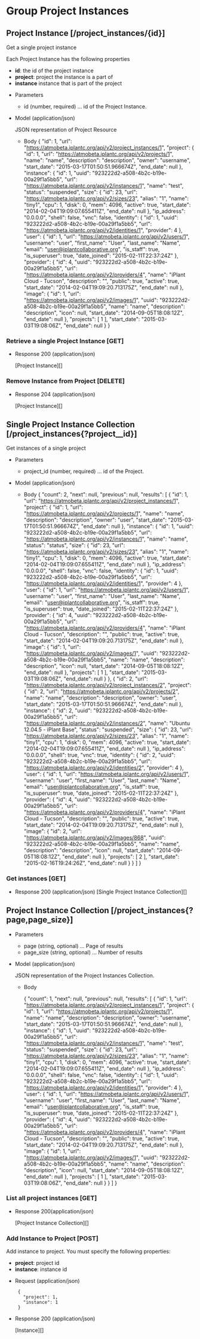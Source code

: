 # Group Project Instances

## Project Instance [/project_instances/{id}]
Get a single project instance

Each Project Instance has the following properties

- **id**: the id of the project instance
- **project**: project the instance is a part of
- **instance** instance that is part of the project

+ Parameters
  + id (number, required) ... id of the Project Instance.

+ Model (application/json)

    JSON representation of Project Resource

    + Body
        {
            "id": 1,
            "url": "https://atmobeta.iplantc.org/api/v2/project_instances/1",
            "project": {
                "id": 1,
                "url": "https://atmobeta.iplantc.org/api/v2/projects/1",
                "name": "name",
                "description": "description",
                "owner": "username",
                "start_date": "2015-03-17T01:50:51.966674Z",
                "end_date": null
            },
            "instance": {
                "id": 1,
                "uuid": "923222d2-a508-4b2c-b19e-00a29f1a5bb5",
                "url": "https://atmobeta.iplantc.org/api/v2/instances/1",
                "name": "test",
                "status": "suspended",
                "size": {
                    "id": 23,
                    "url": "https://atmobeta.iplantc.org/api/v2/sizes/23",
                    "alias": "1",
                    "name": "tiny1",
                    "cpu": 1,
                    "disk": 0,
                    "mem": 4096,
                    "active": true,
                    "start_date": "2014-02-04T19:09:07.655411Z",
                    "end_date": null
                },
                "ip_address": "0.0.0.0",
                "shell": false,
                "vnc": false,
                "identity": {
                    "id": 1,
                    "uuid": "923222d2-a508-4b2c-b19e-00a29f1a5bb5",
                    "url": "https://atmobeta.iplantc.org/api/v2/identities/1",
                    "provider": 4
                },
                "user": {
                    "id": 1,
                    "url": "https://atmobeta.iplantc.org/api/v2/users/1",
                    "username": "user",
                    "first_name": "User",
                    "last_name": "Name",
                    "email": "user@iplantcollaborative.org",
                    "is_staff": true,
                    "is_superuser": true,
                    "date_joined": "2015-02-11T22:37:24Z"
                },
                "provider": {
                    "id": 4,
                    "uuid": "923222d2-a508-4b2c-b19e-00a29f1a5bb5",
                    "url": "https://atmobeta.iplantc.org/api/v2/providers/4",
                    "name": "iPlant Cloud - Tucson",
                    "description": "<No Description Provided>",
                    "public": true,
                    "active": true,
                    "start_date": "2014-02-04T19:09:20.713175Z",
                    "end_date": null
                },
                "image": {
                    "id": 1,
                    "url": "https://atmobeta.iplantc.org/api/v2/images/1",
                    "uuid": "923222d2-a508-4b2c-b19e-00a29f1a5bb5",
                    "name": "name",
                    "description": "description",
                    "icon": null,
                    "start_date": "2014-09-05T18:08:12Z",
                    "end_date": null
                },
                "projects": [
                    1
                ],
                "start_date": "2015-03-03T19:08:06Z",
                "end_date": null
            }
        }

### Retrieve a single Project Instance [GET]

+ Response 200 (application/json)

    [Project Instance][]

### Remove Instance from Project [DELETE]

  + Response 204 (application/json)

    [Project Instance][]


## Single Project Instance Collection [/project_instances{?project__id}]
Get instances of a single project

+ Parameters
  + project_id (number, required) ... id of the Project.

+ Model (application/json)

    + Body
        {
            "count": 2,
            "next": null,
            "previous": null,
            "results": [
                {
                    "id": 1,
                    "url": "https://atmobeta.iplantc.org/api/v2/project_instances/1",
                    "project": {
                        "id": 1,
                        "url": "https://atmobeta.iplantc.org/api/v2/projects/1",
                        "name": "name",
                        "description": "description",
                        "owner": "user",
                        "start_date": "2015-03-17T01:50:51.966674Z",
                        "end_date": null
                    },
                    "instance": {
                        "id": 1,
                        "uuid": "923222d2-a508-4b2c-b19e-00a29f1a5bb5",
                        "url": "https://atmobeta.iplantc.org/api/v2/instances/1",
                        "name": "name",
                        "status": "status",
                        "size": {
                            "id": 23,
                            "url": "https://atmobeta.iplantc.org/api/v2/sizes/23",
                            "alias": "1",
                            "name": "tiny1",
                            "cpu": 1,
                            "disk": 0,
                            "mem": 4096,
                            "active": true,
                            "start_date": "2014-02-04T19:09:07.655411Z",
                            "end_date": null
                        },
                        "ip_address": "0.0.0.0",
                        "shell": false,
                        "vnc": false,
                        "identity": {
                            "id": 1,
                            "uuid": "923222d2-a508-4b2c-b19e-00a29f1a5bb5",
                            "url": "https://atmobeta.iplantc.org/api/v2/identities/1",
                            "provider": 4
                        },
                        "user": {
                            "id": 1,
                            "url": "https://atmobeta.iplantc.org/api/v2/users/1",
                            "username": "user",
                            "first_name": "User",
                            "last_name": "Name",
                            "email": "user@iplantcollaborative.org",
                            "is_staff": true,
                            "is_superuser": true,
                            "date_joined": "2015-02-11T22:37:24Z"
                        },
                        "provider": {
                            "id": 4,
                            "uuid": "923222d2-a508-4b2c-b19e-00a29f1a5bb5",
                            "url": "https://atmobeta.iplantc.org/api/v2/providers/4",
                            "name": "iPlant Cloud - Tucson",
                            "description": "<No Description Provided>",
                            "public": true,
                            "active": true,
                            "start_date": "2014-02-04T19:09:20.713175Z",
                            "end_date": null
                        },
                        "image": {
                            "id": 1,
                            "url": "https://atmobeta.iplantc.org/api/v2/images/1",
                            "uuid": "923222d2-a508-4b2c-b19e-00a29f1a5bb5",
                            "name": "name",
                            "description": "description",
                            "icon": null,
                            "start_date": "2014-09-05T18:08:12Z",
                            "end_date": null
                        },
                        "projects": [
                            1
                        ],
                        "start_date": "2015-03-03T19:08:06Z",
                        "end_date": null
                    }
                },
                {
                    "id": 2,
                    "url": "https://atmobeta.iplantc.org/api/v2/project_instances/2",
                    "project": {
                        "id": 2,
                        "url": "https://atmobeta.iplantc.org/api/v2/projects/2",
                        "name": "name",
                        "description": "description",
                        "owner": "user",
                        "start_date": "2015-03-17T01:50:51.966674Z",
                        "end_date": null
                    },
                    "instance": {
                        "id": 2,
                        "uuid": "923222d2-a508-4b2c-b19e-00a29f1a5bb5",
                        "url": "https://atmobeta.iplantc.org/api/v2/instances/2",
                        "name": "Ubuntu 12.04.5 - iPlant Base",
                        "status": "suspended",
                        "size": {
                            "id": 23,
                            "url": "https://atmobeta.iplantc.org/api/v2/sizes/23",
                            "alias": "1",
                            "name": "tiny1",
                            "cpu": 1,
                            "disk": 0,
                            "mem": 4096,
                            "active": true,
                            "start_date": "2014-02-04T19:09:07.655411Z",
                            "end_date": null
                        },
                        "ip_address": "0.0.0.0",
                        "shell": true,
                        "vnc": true,
                        "identity": {
                            "id": 2,
                            "uuid": "923222d2-a508-4b2c-b19e-00a29f1a5bb5",
                            "url": "https://atmobeta.iplantc.org/api/v2/identities/2",
                            "provider": 4
                        },
                        "user": {
                            "id": 1,
                            "url": "https://atmobeta.iplantc.org/api/v2/users/1",
                            "username": "user",
                            "first_name": "User",
                            "last_name": "Name",
                            "email": "user@iplantcollaborative.org",
                            "is_staff": true,
                            "is_superuser": true,
                            "date_joined": "2015-02-11T22:37:24Z"
                        },
                        "provider": {
                            "id": 4,
                            "uuid": "923222d2-a508-4b2c-b19e-00a29f1a5bb5",
                            "url": "https://atmobeta.iplantc.org/api/v2/providers/4",
                            "name": "iPlant Cloud - Tucson",
                            "description": "<No Description Provided>",
                            "public": true,
                            "active": true,
                            "start_date": "2014-02-04T19:09:20.713175Z",
                            "end_date": null
                        },
                        "image": {
                            "id": 2,
                            "url": "https://atmobeta.iplantc.org/api/v2/images/868",
                            "uuid": "923222d2-a508-4b2c-b19e-00a29f1a5bb5",
                            "name": "name",
                            "description": "description",
                            "icon": null,
                            "start_date": "2014-09-05T18:08:12Z",
                            "end_date": null
                        },
                        "projects": [
                            2
                        ],
                        "start_date": "2015-02-16T19:24:26Z",
                        "end_date": null
                    }
                }
            ]
        }

### Get instances [GET]

  + Response 200 (application/json)
    [Single Project Instance Collection][]

## Project Instance Collection [/project_instances{?page,page_size}]

+ Parameters
    + page (string, optional) ... Page of results
    + page_size (string, optional) ... Number of results

+ Model (application/json)

    JSON representation of the Project Instances Collection.

    + Body

        {
            "count": 1,
            "next": null,
            "previous": null,
            "results": [
              {
                  "id": 1,
                  "url": "https://atmobeta.iplantc.org/api/v2/project_instances/1",
                  "project": {
                      "id": 1,
                      "url": "https://atmobeta.iplantc.org/api/v2/projects/1",
                      "name": "name",
                      "description": "description",
                      "owner": "username",
                      "start_date": "2015-03-17T01:50:51.966674Z",
                      "end_date": null
                  },
                  "instance": {
                      "id": 1,
                      "uuid": "923222d2-a508-4b2c-b19e-00a29f1a5bb5",
                      "url": "https://atmobeta.iplantc.org/api/v2/instances/1",
                      "name": "test",
                      "status": "suspended",
                      "size": {
                          "id": 23,
                          "url": "https://atmobeta.iplantc.org/api/v2/sizes/23",
                          "alias": "1",
                          "name": "tiny1",
                          "cpu": 1,
                          "disk": 0,
                          "mem": 4096,
                          "active": true,
                          "start_date": "2014-02-04T19:09:07.655411Z",
                          "end_date": null
                      },
                      "ip_address": "0.0.0.0",
                      "shell": false,
                      "vnc": false,
                      "identity": {
                          "id": 1,
                          "uuid": "923222d2-a508-4b2c-b19e-00a29f1a5bb5",
                          "url": "https://atmobeta.iplantc.org/api/v2/identities/1",
                          "provider": 4
                      },
                      "user": {
                          "id": 1,
                          "url": "https://atmobeta.iplantc.org/api/v2/users/1",
                          "username": "user",
                          "first_name": "User",
                          "last_name": "Name",
                          "email": "user@iplantcollaborative.org",
                          "is_staff": true,
                          "is_superuser": true,
                          "date_joined": "2015-02-11T22:37:24Z"
                      },
                      "provider": {
                          "id": 4,
                          "uuid": "923222d2-a508-4b2c-b19e-00a29f1a5bb5",
                          "url": "https://atmobeta.iplantc.org/api/v2/providers/4",
                          "name": "iPlant Cloud - Tucson",
                          "description": "<No Description Provided>",
                          "public": true,
                          "active": true,
                          "start_date": "2014-02-04T19:09:20.713175Z",
                          "end_date": null
                      },
                      "image": {
                          "id": 1,
                          "url": "https://atmobeta.iplantc.org/api/v2/images/1",
                          "uuid": "923222d2-a508-4b2c-b19e-00a29f1a5bb5",
                          "name": "name",
                          "description": "description",
                          "icon": null,
                          "start_date": "2014-09-05T18:08:12Z",
                          "end_date": null
                      },
                      "projects": [
                          1
                      ],
                      "start_date": "2015-03-03T19:08:06Z",
                      "end_date": null
                  }
              }
            ]
        }

### List all project instances [GET]

+ Response 200(application/json)

    [Project Instance Collection][]


### Add Instance to Project [POST]
Add instance to project. You must specify the following properties:

 - **project**: project id
 - **instance**: instance id

 + Request (application/json)

        {
          "project": 1,
          "instance": 1
        }

+ Response 200 (application/json)

    [Instance][]
